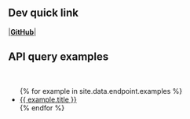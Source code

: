 
## Dev quick link

|[**GitHub**](https://github.com/waagsociety/citysdk-ld)|

## API query examples
<br/>  

<ul>
{% for example in site.data.endpoint.examples %}
  <li>
    <a href="{{ site.baseurl }}/map#{{ example.url }}">{{ example.title }}</a>
  </li>
{% endfor %}
</ul>
